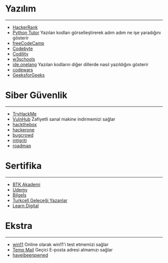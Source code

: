 # Yazılım
---
* [HackerRank](https://www.hackerrank.com/)
* [Python Tutor](https://pythontutor.com/) Yazılan kodları görselleştirerek adım adım ne işe yaradığını gösterir
* [freeCodeCamp](https://www.freecodecamp.org/)
* [Codebyte](https://coderbyte.com/)
* [Codility](https://www.codility.com/)
* [w3schools](https://www.w3schools.com/)
* [ide.onelang](https://ide.onelang.io/) Yazılan kodların diğer dillerde nasıl yazıldığını gösterir
* [codewars](https://www.codewars.com/)
* [GeeksforGeeks](https://www.geeksforgeeks.org/)

# Siber Güvenlik
---
* [TryHackMe](https://tryhackme.com/)
* [VulnHub](https://www.vulnhub.com/) Zafiyetli sanal makine indirmemizi sağlar
* [hackthebox](https://www.hackthebox.com/)
* [hackerone](https://www.hackerone.com/)
* [bugcrowd](https://www.bugcrowd.com/)
* [intigriti](https://www.intigriti.com/)
* [roadmap](https://roadmap.sh/)

# Sertifika 
---
* [BTK Akademi](https://www.btkakademi.gov.tr/)
* [Udemy](https://www.udemy.com/)
* [Bilgeİş](https://bilgeis.net/)
* [Turkcell Geleceği Yazanlar](https://gelecegiyazanlar.turkcell.com.tr/)
* [Learn Digital](https://learndigital.withgoogle.com/digitalgarage/)

# Ekstra
---
* [win11](https://win11.blueedge.me/) Online olarak win11'i test etmemizi sağlar
* [Temp Mail](https://temp-mail.org/tr/) Geçici E-posta adresi almamızı sağlar
* [haveibeenpwned](https://haveibeenpwned.com/)
